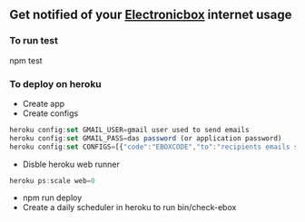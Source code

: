 ## Get notified of your [Electronicbox] internet usage

[Electronicbox]:http://www.electronicbox.net/

### To run test
npm test

### To deploy on heroku
- Create app
- Create configs
```javascript
heroku config:set GMAIL_USER=gmail user used to send emails
heroku config:set GMAIL_PASS=das password (or application password)
heroku config:set CONFIGS=[{"code":"EBOXCODE","to":"recipients emails separated by comas"}, ...]
```
- Disble heroku web runner
```javascript
heroku ps:scale web=0
```
- npm run deploy
- Create a daily scheduler in heroku to run bin/check-ebox

